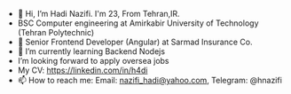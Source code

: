 - 👋 Hi, I’m Hadi Nazifi. I'm 23, From Tehran,IR.
- BSC Computer engineering at Amirkabir University of Technology (Tehran Polytechnic)
- 👀  Senior Frontend Developer (Angular) at Sarmad Insurance Co. 
- 🌱 I’m currently learning Backend Nodejs
- I’m looking forward to apply oversea jobs
- My CV: https://linkedin.com/in/h4di
- 📫 How to reach me: Email: nazifi_hadi@yahoo.com, Telegram: @hnazifi

<!---
hnazifi/hnazifi is a ✨ special ✨ repository because its `README.md` (this file) appears on your GitHub profile.
You can click the Preview link to take a look at your changes.
--->
